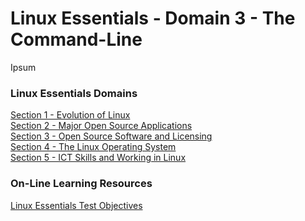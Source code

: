 # Linux Essentials - Domain 3 - The Command-Line

Ipsum

### Linux Essentials Domains
[Section 1 - Evolution of Linux](Section01_EvolutionOfLinux.md) </br>
[Section 2 - Major Open Source Applications](Section02_MajorApps.md) </br>
[Section 3 - Open Source Software and Licensing](Section03_OpenSourceLinux.md) </br>
[Section 4 - The Linux Operating System](Section04_LinuxOS.md) </br>
[Section 5 - ICT Skills and Working in Linux](Section05_ICTSkillsInLinux.md) </br>


### On-Line Learning Resources
[Linux Essentials Test Objectives ](https://www.lpi.org/our-certifications/exam-010-objectives)

